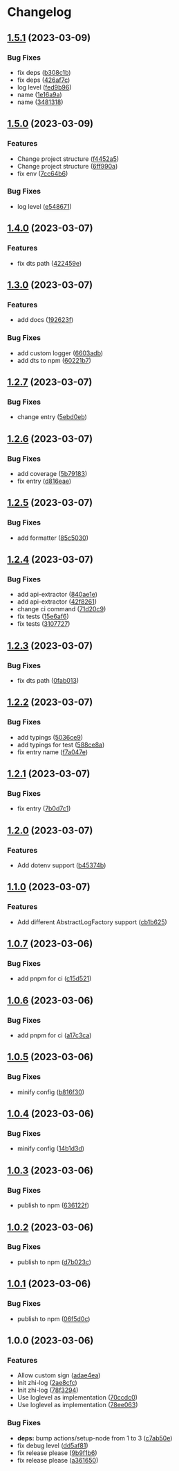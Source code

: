 # Changelog

## [1.5.1](https://github.com/terwer/zhi-log/compare/v1.5.0...v1.5.1) (2023-03-09)

### Bug Fixes

- fix deps ([b308c1b](https://github.com/terwer/zhi-log/commit/b308c1b1a9787dabde40110b885f1fd227c4faea))
- fix deps ([426af7c](https://github.com/terwer/zhi-log/commit/426af7c722c05ad9c4ec03f47af9aec2294919a0))
- log level ([fed9b96](https://github.com/terwer/zhi-log/commit/fed9b9681141403ee77df4efd835362fd273846c))
- name ([1e16a9a](https://github.com/terwer/zhi-log/commit/1e16a9ae6e5bf12169f0e08742d0b95de24b9ba4))
- name ([3481318](https://github.com/terwer/zhi-log/commit/3481318ac3801376fa15faf84ce656892e8cfd39))

## [1.5.0](https://github.com/terwer/zhi-log/compare/v1.4.0...v1.5.0) (2023-03-09)

### Features

- Change project structure ([f4452a5](https://github.com/terwer/zhi-log/commit/f4452a5b71dc1b3294dabe280c1664651ec983b8))
- Change project structure ([6ff990a](https://github.com/terwer/zhi-log/commit/6ff990a74b5c2dcf03013db309b1ffd43ef1a754))
- fix env ([7cc64b6](https://github.com/terwer/zhi-log/commit/7cc64b680e8d8d20d1f1d9f1b5503dae887a52ee))

### Bug Fixes

- log level ([e548671](https://github.com/terwer/zhi-log/commit/e548671031762273dbc347536910a81c19cc11c8))

## [1.4.0](https://github.com/terwer/zhi-log/compare/v1.3.0...v1.4.0) (2023-03-07)

### Features

- fix dts path ([422459e](https://github.com/terwer/zhi-log/commit/422459e520d3c4f6ed2d4e0428924004d8429cca))

## [1.3.0](https://github.com/terwer/zhi-log/compare/v1.2.7...v1.3.0) (2023-03-07)

### Features

- add docs ([192623f](https://github.com/terwer/zhi-log/commit/192623f876e4947e2d02dfbc0ac79a164ccbb219))

### Bug Fixes

- add custom logger ([6603adb](https://github.com/terwer/zhi-log/commit/6603adb624c741807f31b8cdedee9a2a9c7a112e))
- add dts to npm ([60221b7](https://github.com/terwer/zhi-log/commit/60221b7374af3985aa65bc49332121d34cc49ca9))

## [1.2.7](https://github.com/terwer/zhi-log/compare/v1.2.6...v1.2.7) (2023-03-07)

### Bug Fixes

- change entry ([5ebd0eb](https://github.com/terwer/zhi-log/commit/5ebd0eb1c8ef38022cc0609ce263b9ac1021c026))

## [1.2.6](https://github.com/terwer/zhi-log/compare/v1.2.5...v1.2.6) (2023-03-07)

### Bug Fixes

- add coverage ([5b79183](https://github.com/terwer/zhi-log/commit/5b79183593cb2e0d988c90ba21429f4f2b17a39b))
- fix entry ([d816eae](https://github.com/terwer/zhi-log/commit/d816eaec72d1d90f825fc11d8b7b5d6a9b3c8876))

## [1.2.5](https://github.com/terwer/zhi-log/compare/v1.2.4...v1.2.5) (2023-03-07)

### Bug Fixes

- add formatter ([85c5030](https://github.com/terwer/zhi-log/commit/85c50304b1b7f0647ae48747dd93aa6c7947d0b4))

## [1.2.4](https://github.com/terwer/zhi-log/compare/v1.2.3...v1.2.4) (2023-03-07)

### Bug Fixes

- add api-extractor ([840ae1e](https://github.com/terwer/zhi-log/commit/840ae1e82a60777ac1177582d1c85dd7eb357033))
- add api-extractor ([42f8261](https://github.com/terwer/zhi-log/commit/42f8261c74e73a07cb1a6825167490971ed769eb))
- change ci command ([71d20c9](https://github.com/terwer/zhi-log/commit/71d20c9a396166f82d29bccd5f76c2068029ea5b))
- fix tests ([15e6af6](https://github.com/terwer/zhi-log/commit/15e6af633dc50e5f6a80f23692a74307292d9e60))
- fix tests ([3107727](https://github.com/terwer/zhi-log/commit/310772747be3c8f78e6c12577c85618590f75acc))

## [1.2.3](https://github.com/terwer/zhi-log/compare/v1.2.2...v1.2.3) (2023-03-07)

### Bug Fixes

- fix dts path ([0fab013](https://github.com/terwer/zhi-log/commit/0fab0137ab261f9756c4d0fd865a585d72a1508a))

## [1.2.2](https://github.com/terwer/zhi-log/compare/v1.2.1...v1.2.2) (2023-03-07)

### Bug Fixes

- add typings ([5036ce9](https://github.com/terwer/zhi-log/commit/5036ce945e653b65ff8f222ea28168df55eff511))
- add typings for test ([588ce8a](https://github.com/terwer/zhi-log/commit/588ce8a637252808d74b79c7937679520c0b9a08))
- fix entry name ([f7a047e](https://github.com/terwer/zhi-log/commit/f7a047e2fc321d1464f54b0644a1507818bcbce9))

## [1.2.1](https://github.com/terwer/zhi-log/compare/v1.2.0...v1.2.1) (2023-03-07)

### Bug Fixes

- fix entry ([7b0d7c1](https://github.com/terwer/zhi-log/commit/7b0d7c1ae5a6ecb984aa32cdc6b7a6309fe3a851))

## [1.2.0](https://github.com/terwer/zhi-log/compare/v1.1.0...v1.2.0) (2023-03-07)

### Features

- Add dotenv support ([b45374b](https://github.com/terwer/zhi-log/commit/b45374b536cf0cc7de99152437a774d8f77b0574))

## [1.1.0](https://github.com/terwer/zhi-log/compare/v1.0.7...v1.1.0) (2023-03-07)

### Features

- Add different AbstractLogFactory support ([cb1b625](https://github.com/terwer/zhi-log/commit/cb1b625cdd4bd8ee837ae2ab408dfc75cdcbfba0))

## [1.0.7](https://github.com/terwer/zhi-log/compare/v1.0.6...v1.0.7) (2023-03-06)

### Bug Fixes

- add pnpm for ci ([c15d521](https://github.com/terwer/zhi-log/commit/c15d521c87979de6ed742ffb4b375a54679f6b0f))

## [1.0.6](https://github.com/terwer/zhi-log/compare/v1.0.5...v1.0.6) (2023-03-06)

### Bug Fixes

- add pnpm for ci ([a17c3ca](https://github.com/terwer/zhi-log/commit/a17c3ca9462381a49d9971297eef9da37a284c9d))

## [1.0.5](https://github.com/terwer/zhi-log/compare/v1.0.4...v1.0.5) (2023-03-06)

### Bug Fixes

- minify config ([b816f30](https://github.com/terwer/zhi-log/commit/b816f3050d3b03090e881ed66da3619ff44bca78))

## [1.0.4](https://github.com/terwer/zhi-log/compare/v1.0.3...v1.0.4) (2023-03-06)

### Bug Fixes

- minify config ([14b1d3d](https://github.com/terwer/zhi-log/commit/14b1d3dfcf666ad464a2a5a62783d1b41585baa2))

## [1.0.3](https://github.com/terwer/zhi-log/compare/v1.0.2...v1.0.3) (2023-03-06)

### Bug Fixes

- publish to npm ([636122f](https://github.com/terwer/zhi-log/commit/636122f6ae6ef447d9563ac945c3b3d654bfe584))

## [1.0.2](https://github.com/terwer/zhi-log/compare/v1.0.1...v1.0.2) (2023-03-06)

### Bug Fixes

- publish to npm ([d7b023c](https://github.com/terwer/zhi-log/commit/d7b023c2ce056be9fbfeeb118ac345fe7590ee8d))

## [1.0.1](https://github.com/terwer/zhi-log/compare/v1.0.0...v1.0.1) (2023-03-06)

### Bug Fixes

- publish to npm ([06f5d0c](https://github.com/terwer/zhi-log/commit/06f5d0c649ac8b785f499d0102491a2ae11513bd))

## 1.0.0 (2023-03-06)

### Features

- Allow custom sign ([adae4ea](https://github.com/terwer/zhi-log/commit/adae4eac202a01f5b285a8497fbd41cce6eadfa3))
- Init zhi-log ([2ae8cfc](https://github.com/terwer/zhi-log/commit/2ae8cfc702ae62d926981b6e5bf8bf4ca099ef26))
- Init zhi-log ([78f3294](https://github.com/terwer/zhi-log/commit/78f329436817d26aae31cbd6d9087f26a362d540))
- Use loglevel as implementation ([70ccdc0](https://github.com/terwer/zhi-log/commit/70ccdc041a5a5d6290af7c4e05df0af2dc94cdd9))
- Use loglevel as implementation ([78ee063](https://github.com/terwer/zhi-log/commit/78ee0630336feaf9c0add1ae118a88f61add542e))

### Bug Fixes

- **deps:** bump actions/setup-node from 1 to 3 ([c7ab50e](https://github.com/terwer/zhi-log/commit/c7ab50e057ddea1ef7a5a57c97c8eb6655544e93))
- fix debug level ([dd5af81](https://github.com/terwer/zhi-log/commit/dd5af817c9517809bbe7e9b72766f69f5bc05401))
- fix release please ([9b9f1b6](https://github.com/terwer/zhi-log/commit/9b9f1b6692dc5d41abd3f913e5adba5621d6a4fc))
- fix release please ([a361650](https://github.com/terwer/zhi-log/commit/a3616506fb780ab19cb1e95008e1d3e018a7bfa5))
